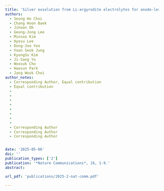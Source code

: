 ```yaml
---
title: 'Silver exsolution from Li-argyrodite electrolytes for anode-less all-solid-state batteries'
authors:
  - Seung Ho Choi
  - Chang Hoon Baek
  - Jihoon Oh
  - Geung-Jong Lee
  - Minsoo Kim
  - Hyesu Lee
  - Dong-Joo Yoo
  - Yoon Seok Jung
  - KyungSu Kim
  - Ji-Sang Yu
  - Woosuk Cho
  - Haesun Park
  - Jang Wook Choi
author_notes:
  - Corresponding Author, Equal contribution
  - Equal contribution
  - 
  - 
  - 
  - 
  - 
  - 
  - 
  - 
  - Corresponding Author
  - Corresponding Author
  - Corresponding Author


date: '2025-05-06'
doi: ''
publication_types: ['2']
publication: '*Nature Communications*, 16, 1-9.'
abstract: 

url_pdf: 'publications/2025-2-nat-comm.pdf'

---
```



<!--- Supplementary notes can be added here, including [code and math](https://wowchemy.com/docs/content/writing-markdown-latex/). --->